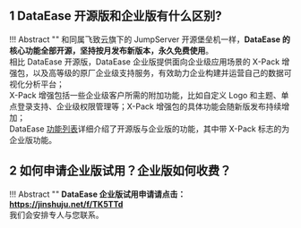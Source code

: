 ## 1 DataEase 开源版和企业版有什么区别?

!!! Abstract ""
    和同属飞致云旗下的 JumpServer 开源堡垒机一样，**DataEase 的核心功能全部开源，坚持按月发布新版本，永久免费使用**。  
    相比 DataEase 开源版，DataEase 企业版提供面向企业级应用场景的 X-Pack 增强包，以及高等级的原厂企业级支持服务，有效助力企业构建并运营自己的数据可视化分析平台；  
    X-Pack 增强包括一些企业级客户所需的附加功能，比如自定义 Logo 和主题、单点登录支持、企业级权限管理等；X-Pack 增强包的具体功能会随新版发布持续增加；  
    DataEase [功能列表](../../#5)详细介绍了开源版与企业版的功能，其中带 X-Pack 标志的为企业版功能。

## 2 如何申请企业版试用？企业版如何收费？

!!! Abstract ""
    **DataEase 企业版试用申请请点击：https://jinshuju.net/f/TK5TTd**  
    我们会安排专人与您联系。